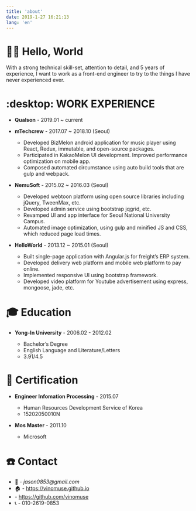 ```yaml
---
title: 'about'
date: 2019-1-27 16:21:13
lang: 'en'
---
```


# :man_technologist: Hello, World

With a strong technical skill-set, attention to detail, and 5 years of experience, I want to work as a front-end engineer to try to the things I have never experienced ever.

<i class="devicon-javascript-plain colored" style="font-size: 3rem;"></i>
<i class="devicon-typescript-plain colored" style="font-size: 3rem;"></i>
<i class="devicon-webpack-plain-wordmark colored" style="font-size: 3rem;"></i>
<i class="devicon-react-original colored" style="font-size: 3rem;"></i>
<i class="devicon-nginx-original colored" style="font-size: 3rem;"></i>
<i class="devicon-nodejs-plain colored" style="font-size: 3rem;"></i>
<i class="devicon-mongodb-plain-wordmark colored" style="font-size: 3rem;"></i>
<i class="devicon-docker-plain-wordmark colored" style="font-size: 3rem;"></i>
<i class="devicon-git-plain colored" style="font-size: 3rem;"></i>
<i class="devicon-amazonwebservices-plain-wordmark colored" style="font-size: 3rem;"></i>
<i class="devicon-visualstudio-plain colored" style="font-size: 3rem;"></i>

# :desktop: WORK EXPERIENCE

- **Qualson** - 2019.01 ~ current

- **mTechcrew** - 2017.07 ~ 2018.10 (Seoul)

  - Developed BizMelon android application for music player using React, Redux, immutable, and open-source packages.
  - Participated in KakaoMelon UI development. Improved performance optimization on mobile app.
  - Composed automated circumstance using auto build tools that are gulp and webpack.

- **NemuSoft** - 2015.02 ~ 2016.03 (Seoul)

  - Developed webtoon platform using open source libraries including jQuery, TweenMax, etc.
  - Developed admin service using bootstrap jqgrid, etc.
  - Revamped UI and app interface for Seoul National University Campus.
  - Automated image optimization, using gulp and minified JS and CSS, which reduced page load times.

- **HelloWorld** - 2013.12 ~ 2015.01 (Seoul)
  - Built single-page application with Angular.js for freight’s ERP system.
  - Developed delivery web platform and mobile web platform to pay online.
  - Implemented responsive UI using bootstrap framework.
  - Developed video platform for Youtube advertisement using express, mongoose, jade, etc.

# :mortar_board: Education

- **Yong-In University** - 2006.02 - 2012.02

  - Bachelor’s Degree
  - English Language and Literature/Letters
  - 3.91/4.5

# :page_facing_up: Certification

- **Engineer Infomation Processing** - 2015.07

  - Human Resources Development Service of Korea
  - 15202050010N

- **Mos Master** - 2011.10

  - Microsoft

# :telephone: Contact

- :e-mail: - _jason0853@gmail.com_
- :house: - https://vinomuse.github.io
- <i class="devicon-github-plain-wordmark colored" style="font-size: 1.2rem;"></i> - https://github.com/vinomuse
- :telephone_receiver: - 010-2619-0853
